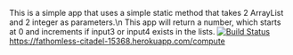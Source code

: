 This is a simple app that uses a simple static method that takes 2 ArrayList<Integer> and 2 integer as parameters.\n
This app will return a number, which starts at 0 and increments if input3 or input4 exists in the lists.
[![Build Status](https://travis-ci.org/BerkUtkuYenisey/myDemoApp.svg?branch=master)](https://travis-ci.org/BerkUtkuYenisey/myDemoApp)
https://fathomless-citadel-15368.herokuapp.com/compute

